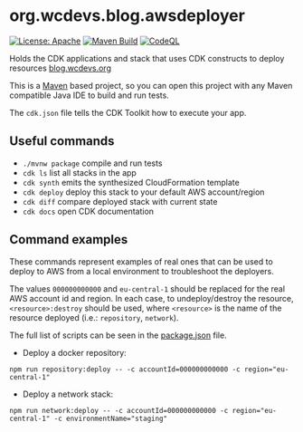 # org.wcdevs.blog.awsdeployer

[![License: Apache](https://img.shields.io/badge/License-Apache%202.0-blue)](https://opensource.org/licenses/Apache-2.0) [![Maven Build](https://github.com/lealceldeiro/org.wcdevs.blog.awsdeployer/actions/workflows/maven.yml/badge.svg)](https://github.com/lealceldeiro/org.wcdevs.blog.awsdeployer/actions/workflows/maven.yml) [![CodeQL](https://github.com/lealceldeiro/org.wcdevs.blog.awsdeployer/actions/workflows/codeql-analysis.yml/badge.svg)](https://github.com/lealceldeiro/org.wcdevs.blog.awsdeployer/actions/workflows/codeql-analysis.yml)

Holds the CDK applications and stack that uses CDK constructs to deploy resources [blog.wcdevs.org](https://blog.wcdevs.org)

This is a [Maven](https://maven.apache.org/) based project, so you can open this project with any Maven compatible Java
IDE to build and run tests.

The `cdk.json` file tells the CDK Toolkit how to execute your app.

## Useful commands

* `./mvnw package`     compile and run tests
* `cdk ls`          list all stacks in the app
* `cdk synth`       emits the synthesized CloudFormation template
* `cdk deploy`      deploy this stack to your default AWS account/region
* `cdk diff`        compare deployed stack with current state
* `cdk docs`        open CDK documentation

## Command examples

These commands represent examples of real ones that can be used to deploy to AWS from a local
environment to troubleshoot the deployers.

The values `000000000000` and `eu-central-1` should be replaced for the real AWS account id
and region. In each case, to undeploy/destroy the resource, `<resource>:destroy` should be used,
where `<resource>` is the name of the resource deployed (i.e.: `repository`, `network`).

The full list of scripts can be seen in the [package.json](./package.json) file.

* Deploy a docker repository:
```shell
npm run repository:deploy -- -c accountId=000000000000 -c region="eu-central-1"
```

* Deploy a network stack:
```shell
npm run network:deploy -- -c accountId=000000000000 -c region="eu-central-1" -c environmentName="staging"
```
